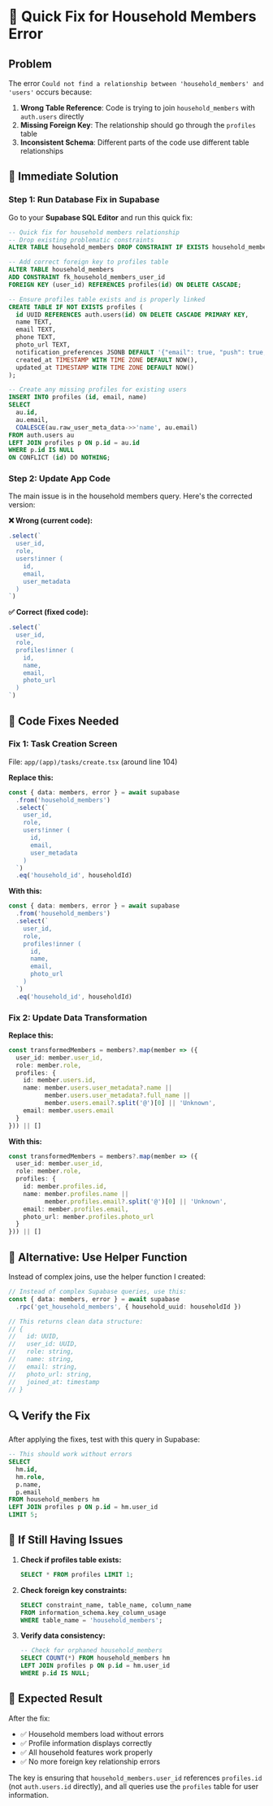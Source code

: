 # 🔧 Quick Fix for Household Members Error

## Problem
The error `Could not find a relationship between 'household_members' and 'users'` occurs because:

1. **Wrong Table Reference**: Code is trying to join `household_members` with `auth.users` directly
2. **Missing Foreign Key**: The relationship should go through the `profiles` table
3. **Inconsistent Schema**: Different parts of the code use different table relationships

## 🚀 Immediate Solution

### Step 1: Run Database Fix in Supabase

Go to your **Supabase SQL Editor** and run this quick fix:

```sql
-- Quick fix for household members relationship
-- Drop existing problematic constraints
ALTER TABLE household_members DROP CONSTRAINT IF EXISTS household_members_user_id_fkey;

-- Add correct foreign key to profiles table
ALTER TABLE household_members 
ADD CONSTRAINT fk_household_members_user_id 
FOREIGN KEY (user_id) REFERENCES profiles(id) ON DELETE CASCADE;

-- Ensure profiles table exists and is properly linked
CREATE TABLE IF NOT EXISTS profiles (
  id UUID REFERENCES auth.users(id) ON DELETE CASCADE PRIMARY KEY,
  name TEXT,
  email TEXT,
  phone TEXT,
  photo_url TEXT,
  notification_preferences JSONB DEFAULT '{"email": true, "push": true, "task_reminders": true, "bill_alerts": true}',
  created_at TIMESTAMP WITH TIME ZONE DEFAULT NOW(),
  updated_at TIMESTAMP WITH TIME ZONE DEFAULT NOW()
);

-- Create any missing profiles for existing users
INSERT INTO profiles (id, email, name)
SELECT 
  au.id,
  au.email,
  COALESCE(au.raw_user_meta_data->>'name', au.email)
FROM auth.users au
LEFT JOIN profiles p ON p.id = au.id
WHERE p.id IS NULL
ON CONFLICT (id) DO NOTHING;
```

### Step 2: Update App Code

The main issue is in the household members query. Here's the corrected version:

**❌ Wrong (current code):**
```typescript
.select(`
  user_id,
  role,
  users!inner (
    id,
    email,
    user_metadata
  )
`)
```

**✅ Correct (fixed code):**
```typescript
.select(`
  user_id,
  role,
  profiles!inner (
    id,
    name,
    email,
    photo_url
  )
`)
```

## 🔧 Code Fixes Needed

### Fix 1: Task Creation Screen
File: `app/(app)/tasks/create.tsx` (around line 104)

**Replace this:**
```typescript
const { data: members, error } = await supabase
  .from('household_members')
  .select(`
    user_id,
    role,
    users!inner (
      id,
      email,
      user_metadata
    )
  `)
  .eq('household_id', householdId)
```

**With this:**
```typescript
const { data: members, error } = await supabase
  .from('household_members')
  .select(`
    user_id,
    role,
    profiles!inner (
      id,
      name,
      email,
      photo_url
    )
  `)
  .eq('household_id', householdId)
```

### Fix 2: Update Data Transformation
**Replace this:**
```typescript
const transformedMembers = members?.map(member => ({
  user_id: member.user_id,
  role: member.role,
  profiles: {
    id: member.users.id,
    name: member.users.user_metadata?.name ||
          member.users.user_metadata?.full_name ||
          member.users.email?.split('@')[0] || 'Unknown',
    email: member.users.email
  }
})) || []
```

**With this:**
```typescript
const transformedMembers = members?.map(member => ({
  user_id: member.user_id,
  role: member.role,
  profiles: {
    id: member.profiles.id,
    name: member.profiles.name || 
          member.profiles.email?.split('@')[0] || 'Unknown',
    email: member.profiles.email,
    photo_url: member.profiles.photo_url
  }
})) || []
```

## 🎯 Alternative: Use Helper Function

Instead of complex joins, use the helper function I created:

```typescript
// Instead of complex Supabase queries, use this:
const { data: members, error } = await supabase
  .rpc('get_household_members', { household_uuid: householdId })

// This returns clean data structure:
// {
//   id: UUID,
//   user_id: UUID,
//   role: string,
//   name: string,
//   email: string,
//   photo_url: string,
//   joined_at: timestamp
// }
```

## 🔍 Verify the Fix

After applying the fixes, test with this query in Supabase:

```sql
-- This should work without errors
SELECT 
  hm.id,
  hm.role,
  p.name,
  p.email
FROM household_members hm
LEFT JOIN profiles p ON p.id = hm.user_id
LIMIT 5;
```

## 🚨 If Still Having Issues

1. **Check if profiles table exists:**
   ```sql
   SELECT * FROM profiles LIMIT 1;
   ```

2. **Check foreign key constraints:**
   ```sql
   SELECT constraint_name, table_name, column_name 
   FROM information_schema.key_column_usage 
   WHERE table_name = 'household_members';
   ```

3. **Verify data consistency:**
   ```sql
   -- Check for orphaned household_members
   SELECT COUNT(*) FROM household_members hm
   LEFT JOIN profiles p ON p.id = hm.user_id
   WHERE p.id IS NULL;
   ```

## 🎉 Expected Result

After the fix:
- ✅ Household members load without errors
- ✅ Profile information displays correctly
- ✅ All household features work properly
- ✅ No more foreign key relationship errors

The key is ensuring that `household_members.user_id` references `profiles.id` (not `auth.users.id` directly), and all queries use the `profiles` table for user information.
